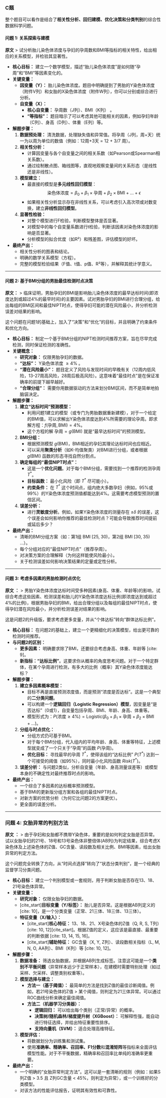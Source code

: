 ### C题

整个题目可以看作是结合了**相关性分析、回归建模、优化决策和分类判别**的综合性数据科学问题。

#### 问题 1: 关系探索与建模

**原文** > 试分析胎儿染色体浓度与孕妇的孕周数和BMI等指标的相关特性，给出相应的关系模型，并检验其显著性。

* **核心目标：** 建立一个数学模型，描述“胎儿染色体浓度”是如何随“孕周”和“BMI”等因素变化的。
* **关键变量：**
    * **因变量（Y）：** 胎儿染色体浓度。题目中明确提到了男胎的Y染色体浓度（附件V列）和女胎的X染色体浓度（附件W列），你可以分别或综合进行分析。
    * **自变量（X）：**
        * **核心自变量：** 孕周数（J列）、BMI（K列） 。
        * **“等指标”：** 题目暗示了可以考虑其他可能相关的因素，例如孕妇年龄（C列）、身高（D列）、体重（E列）等。
* **解题步骤：**
    1. **数据预处理：** 清洗数据，处理缺失值和异常值。将孕周（J列，周+天）统一为以周为单位的数值（例如：12周+3天 = 12 + 3/7 周）。
    2. **相关性分析：**
        * 计算因变量与各个自变量之间的相关系数（如Pearson或Spearman相关系数）。
        * 通过绘制散点图、箱线图等，直观地观察变量间的关系形态（是线性还是非线性）。
    3. **模型建立：**
        * 最直接的模型是**多元线性回归模型**：
            $$\text{染色体浓度} = \beta_0 + \beta_1 \times \text{孕周} + \beta_2 \times \text{BMI} + \dots + \epsilon$$
        * 如果相关性分析显示存在非线性关系，可以考虑引入高次项或对数变换，建立**非线性回归模型**。
    4. **显著性检验：**
        * 对整个模型进行F检验，判断模型整体是否显著。
        * 对模型中的每个自变量系数进行t检验，判断该因素对染色体浓度的影响是否显著。
        * 分析模型的拟合优度（如R²）和残差图，评估模型的好坏。
* **最终产出：**
    * 相关性分析的图表和结论。
    * 明确的数学关系模型（方程）。
    * 完整的模型检验结果（F值、t值、p值、R²等），并解释其统计学意义。

---

#### 问题 2: 基于BMI分组的男胎最佳检测时点决策

**原文：** > 临床证明，男胎孕妇的BMI是影响胎儿染色体浓度的最早达标时间(即浓度达到或超过4%的最早时间)的主要因素。试对男胎孕妇的BMI进行合理分组，给出每组的BMI区间和最佳NIPT时点，使得孕妇可能的潜在风险最小，并分析检测误差对结果的影响。

这个问题在问题1的基础上，加入了“决策”和“优化”的目标，并且明确了约束条件和优化方向。

* **核心目标：** 制定一个基于BMI分组的NIPT检测时间推荐方案，旨在尽早完成检测，同时保证检测的准确性。
* **关键概念：**
    * **研究对象：** 仅限男胎孕妇的数据。
    * **“达标”：** Y染色体浓度 $\ge 4\%$ 。
    * **“潜在风险最小”：** 题目定义了风险与发现时间的早晚有关（12周内低风险，13-27周高风险，28周后极高风险）。这意味着“最佳时点”是在保证准确率的前提下越早越好。
    * **“合理分组”：** 需要你用数据驱动的方法来划分BMI区间，而不是简单地拍脑袋决定。
* **解题步骤：**
    1. **建立“达标时间”预测模型：**
        * 利用问题1建立的模型（或专门为男胎数据重新建模），对于一个给定的BMI值，可以求解出Y染色体浓度达到4%所需要的理论孕周。即求解方程：$f(\text{孕周}, \text{BMI}) = 4\%$。
        * 这个方程的解 $\text{孕周} = g(\text{BMI})$ 就是“最早达标时间”的预测模型。
    2. **BMI分组：**
        * 根据预测模型 $g(\text{BMI})$，BMI相近的孕妇其理论达标时间也应相近。
        * 可以采用**聚类分析**（如K-均值聚类）对BMI进行分组，或者根据 $g(\text{BMI})$ 函数的形态寻找自然分割点。
    3. **确定每组的“最佳NIPT时点”：**
        * 这是一个**优化问题**。对于每个BMI分组，需要找到一个推荐的检测孕周 $T^*$。
        * **目标函数：** 最小化风险（即 $T^*$ 尽可能小）。
        * **约束条件：** 在 $T^*$ 这个时间点，组内绝大多数孕妇（例如，95%或99%）的Y染色体浓度预测值都能达到4%。这需要考虑模型预测的置信区间。
    4. **误差分析：**
        * 进行**灵敏度分析**。例如，如果Y染色体浓度的测量存在 $\pm \delta$ 的误差，这个误差会如何影响你推荐的最佳检测时点？可能会导致推荐时间提前或延后多少？
* **最终产出：**
    * 清晰的BMI分组方案（如：第1组 BMI [25, 30)，第2组 BMI [30, 35) ...）。
    * 每个分组对应的“最佳NIPT时点”（推荐孕周）。
    * 对决策方案的合理解释（为何这样能使风险最小）。
    * 关于检测误差如何影响决策结果的定量或定性分析。

---

#### 问题 3: 考虑多因素的男胎检测时点优化

**原文 ：** > 男胎Y染色体浓度达标时间受多种因素(身高、体重、年龄等)的影响，试综合考虑这些因素、检测误差和胎儿的Y染色体浓度达标比例(即浓度达到或超过4%的比例)，根据男胎孕妇的BMI，给出合理分组以及每组的最佳NIPT时点，使得孕妇潜在风险最小，并分析检测误差对结果的影响。

这是问题2的升级版，要求考虑更多变量，并从“个体达标”转向“群体达标比例”。

* **核心目标：** 在问题2的基础上，建立一个更精细化的决策模型，给出更可靠的检测时间推荐。
* **与问题2的区别：**
    * **更多因素：** 明确要求除了BMI，还要综合考虑身高、体重、年龄等 [cite: 9]。
    * **新指标：“达标比例”**。这要求你从概率的角度思考问题。对于一个特定群体，在某个孕周进行检测，有多大的比例（概率）其Y染色体浓度能达标？
* **解题步骤：**
    1. **建立多因素概率模型：**
        * 目标不再是直接预测浓度值，而是预测“浓度是否达标”。这是一个典型的**二分类问题**。
        * 可以构建一个**逻辑回归（Logistic Regression）模型**，因变量是“是否达标”（0或1），自变量包括孕周、BMI、年龄、身高、体重等。
        * 模型形式为：$P(\text{浓度} \ge 4\%) = \text{Logistic}( \beta_0 + \beta_1 \times \text{孕周} + \beta_2 \times \text{BMI} + \dots )$。
    2. **分组与时点优化：**
        * 分组方式仍可基于BMI。
        * 对于每个BMI分组，代入组内的平均年龄、身高、体重等特征，上述模型就变成了一个只关于“孕周”的函数 $P(\text{孕周})$。
        * **优化目标：** 寻找最早的孕周 $T^*$，使得该组的“达标比例” $P(T^*)$ 达到一个可接受的阈值（如95%），同时最小化风险函数 $Risk(T^*)$。
    3. **误差分析：** 与问题2类似，分析自变量（年龄、身高测量误差等）或模型本身的不确定性对最终推荐时点的影响。
* **最终产出：**
    * 一个综合了多因素的达标概率预测模型。
    * 基于BMI的更新版分组方案和各组的最佳NIPT时点。
    * 对新方案的优势分析（为何它比问题2的方案更优）。
    * 更全面的误差分析。

---

### 问题 4: 女胎异常的判别方法

**原文 ：** > 由于孕妇和女胎都不携带Y染色体，重要的是如何判定女胎是否异常。试以女胎孕妇的21号、18号和13号染色体非整倍体(AB列)为判定结果，综合考虑X染色体及上述染色体的Z值、GC含量、读段数及相关比例、BMI等因素，给出女胎异常的判定方法。

这个问题完全转换了方向，从“时间点选择”转向了“状态分类判别”，是一个经典的监督学习分类问题。

* **核心目标：** 建立一个判别模型或一套规则，用于判断女胎是否存在13、18、21号染色体异常。
* **关键变量：**
    * **研究对象：** 仅限女胎孕妇的数据。
    * [cite_start]**目标变量（Y/标签）：** 胎儿是否异常。这是根据AB列定义的 [cite: 10]，是一个分类变量（正常、21三体、18三体、13三体）。
    * **特征变量（X/输入）：**
        * [cite_start]**核心特征：** 13、18、21、X号染色体的Z值（Q, R, S, T列）[cite: 10, 12][cite_start]。根据Z值的定义，这应该是最直接、最重要的判断依据 [cite: 13, 14, 15, 16]。
        * [cite_start]**辅助特征：** GC含量（X, Y, Z列）、读段数相关指标（L, M, N, O, AA列）、BMI（K列）等 [cite: 10, 12]。
* **解题步骤：**
    1. **数据准备：** 筛选女胎数据，并根据AB列生成标签。注意这可能是一个**类别不平衡问题**（异常样本远少于正常样本），在建模时需要特别处理（如过采样、欠采样、调整类别权重等）。
    2. **模型选择与建立：**
        * **方法一（基于阈值）：** 最简单的方法是找到Z值的最佳诊断阈值。例如，若21号染色体的Z值 > 某个阈值，则判定为21三体异常。可以通过ROC曲线分析来确定最佳阈值。
        * **方法二（机器学习分类器）：**
            * **逻辑回归：** 可以给出每个类别（正常/异常）的概率。
            * **决策树/随机森林/梯度提升树（XGBoost）：** 可解释性强，能自动进行特征选择，并给出特征重要性排序。
            * **支持向量机（SVM）：** 适合处理高维特征。
    3. **模型评估：**
        * 将数据划分为训练集和测试集。
        * 使用**准确率、精确率、召回率、F1分数**和**混淆矩阵**等指标来全面评估模型性能。对于不平衡数据，精确率和召回率比单纯的准确率更重要。
* **最终产出：**
    * 一个明确的“女胎异常判定方法”。这可以是一套清晰的规则（例如：如果S列Z值 > 3.5 且 Z列GC含量 < 45%，则判定为异常），或一个训练好的分类模型。
    * 对该方法的性能评估报告，证明其有效性和可靠性。
